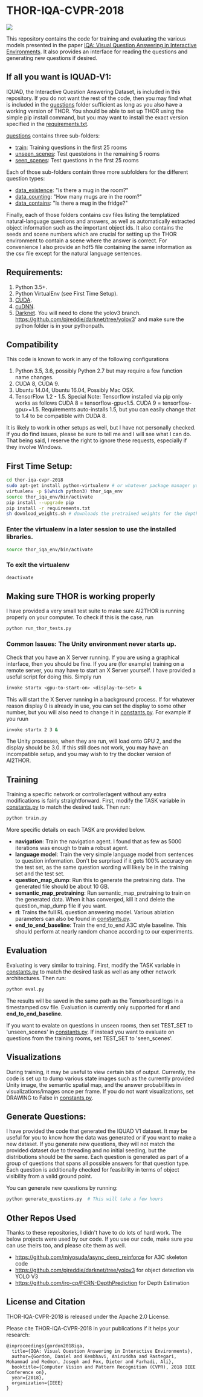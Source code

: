 # THOR-IQA-CVPR-2018
![](visualizations/video.gif)

This repository contains the code for training and evaluating the various models
presented in the paper [IQA: Visual Question Answering in Interactive Environments](https://arxiv.org/pdf/1712.03316.pdf).
It also provides an interface for reading the questions and generating new questions if desired.

## If all you want is IQUAD-V1:
IQUAD, the Interactive Question Answering Dataset, is included in this repository.
If you do not want the rest of the code, then you may find what is included in the [questions](questions) folder sufficient as long as you also have a working version of THOR.
You should be able to set up THOR using the simple pip install command, but you may want to install the exact version specified in the [requirements.txt](reqirements.txt).

[questions](questions) contains three sub-folders:
- [train](questions/train): Training questions in the first 25 rooms
- [unseen_scenes](questions/val/unseen_scenes): Test questeions in the remaining 5 rooms
- [seen_scenes](questions/val/seen_scenes): Test questions in the first 25 rooms

Each of those sub-folders contain three more subfolders for the different question types:
- [data_existence](questions/train/data_existence): "Is there a mug in the room?"
- [data_counting](questions/train/data_counting): "How many mugs are in the room?"
- [data_contains](questions/train/data_contains): "Is there a mug in the fridge?"

Finally, each of those folders contains csv files listing the  templatized natural-language questions and answers, as well as automatically extracted object information such as the important object ids.
It also contains the seeds and scene numbers which are crucial for setting up the THOR environment to contain a scene where the answer is correct.
For convenience I also provide an hdf5 file containing the same information as the csv file except for the natural language sentences.

## Requirements:
1. Python 3.5+.
2. Python VirtualEnv (see First Time Setup).
3. [CUDA](https://developer.nvidia.com/cuda-downloads).
4. [cuDNN](https://developer.nvidia.com/cudnn).
5. [Darknet](https://pjreddie.com/darknet/install/). You will need to clone the yolov3 branch. https://github.com/pjreddie/darknet/tree/yolov3' and make sure the python folder is in your pythonpath.

## Compatibility
This code is known to work in any of the following configurations
1. Python 3.5, 3.6, possibly Python 2.7 but may require a few function name changes.
2. CUDA 8, CUDA 9.
3. Ubuntu 14.04, Ubuntu 16.04, Possibly Mac OSX.
4. TensorFlow 1.2 - 1.5. Special Note: Tensorflow installed via pip only works as follows CUDA 8 = tensorflow-gpu<1.5. CUDA 9 = tensorflow-gpu>=1.5. Requirements auto-installs 1.5, but you can easily change that to 1.4 to be compatible with CUDA 8.

It is likely to work in other setups as well, but I have not personally checked. If you do find issues, please be sure to tell me and I will see what I can do.
That being said, I reserve the right to ignore these requests, especially if they involve Windows.

## First Time Setup:
```bash
cd thor-iqa-cvpr-2018
sudo apt-get install python-virtualenv # or whatever package manager you use
virtualenv -p $(which python3) thor_iqa_env
source thor_iqa_env/bin/activate
pip install --upgrade pip
pip install -r requirements.txt
sh download_weights.sh # downloads the pretrained weights for the depth estimation network, yolov3 trained on THOR, and various networks described in the paper.
```
### Enter the virtualenv in a later session to use the installed libraries.
```bash
source thor_iqa_env/bin/activate
```
### To exit the virtualenv
```bash
deactivate
```

## Making sure THOR is working properly
I have provided a very small test suite to make sure AI2THOR is running properly on your computer. To check if this is the case, run
```bash
python run_thor_tests.py
```
### Common Issues: The Unity environment never starts up.
Check that you have an X Server running. If you are using a graphical interface, then you should be fine.
If you are (for example) training on a remote server, you may have to start an X Server yourself.
I have provided a useful script for doing this. Simply run
```bash
invoke startx <gpu-to-start-on> <display-to-set> &
```
This will start the X Server running in a background process. If for whatever reason display 0 is already in use,
you can set the display to some other number, but you will also need to change it in [constants.py](constants.py).
For example if you ruun
```bash
invoke startx 2 3 &
```
The Unity processes, when they are run, will load onto GPU 2, and the display should be 3.0.
If this still does not work, you may have an incompatible setup, and you may wish to try the docker version of AI2THOR.


## Training
Training a specific network or controller/agent without any extra modifications is fairly straightforward.
First, modify the TASK variable in [constants.py](constants.py) to match the desired task. Then run:
```bash
python train.py
```
More specific details on each TASK are provided below.
- **navigation**: Train the navigation agent. I found that as few as 5000 iterations was enough to train a robust agent.
- **language model**: Train the very simple language model from sentences to question information. Don't be surprised if it gets 100% accuracy on the test set, as the same question wording will likely be in the training set and the test set.
- **question_map_dump**: Run this to generate the pretraining data. The generated file should be about 10 GB.
- **semantic_map_pretraining**: Run semantic_map_pretraining to train on the generated data. When it has converged, kill it and delete the question_map_dump file if you want.
- **rl**: Trains the full RL question answering model. Various ablation parameters can also be found in [constants.py](constants.py).
- **end_to_end_baseline**: Train the end_to_end A3C style baseline. This should perform at nearly random chance according to our experiments.

## Evaluation
Evaluating is very similar to training. First, modify the TASK variable in [constants.py](constants.py)
to match the desired task as well as any other network architectures. 
Then run:
```bash
python eval.py
```
The results will be saved in the same path as the Tensorboard logs in a timestamped csv file.
Evaluation is currently only supported for **rl** and **end_to_end_baseline**.

If you want to evalate on questions in unseen rooms, then set TEST_SET to 'unseen_scenes' in [constants.py](constants.py).
If instead you want to evaluate on questions from the training rooms, set TEST_SET to 'seen_scenes'.

## Visualizations
During training, it may be useful to view certain bits of output. 
Currently, the code is set up to dump various state images such as the currently provided Unity image,
the semantic spatial map, and the answer probabilities in visualizations/images once per frame. 
If you do not want visualizations, set DRAWING to False in [constants.py](constants.py).

## Generate Questions:
I have provided the code that generated the IQUAD V1 dataset. 
It may be useful for you to know how the data was generated or if you want to make a new dataset. 
If you generate new questions, they will not match the provided dataset due to threading and no initial seeding, but the distributions should be the same.
Each question is generated as part of a group of questions that spans all possible answers for that question type.
Each question is additionally checked for feasibility in terms of object visibility from a valid ground point.

You can generate new questions by running:
```bash
python generate_questions.py  # This will take a few hours
```

## Other Repos Used
Thanks to these repositories, I didn't have to do lots of hard work. The below projects were used by our code. If you use our code, make sure you can use theirs too, and please cite them as well.

- https://github.com/miyosuda/async_deep_reinforce for A3C skeleton code
- https://github.com/pjreddie/darknet/tree/yolov3 for object detection via YOLO V3
- https://github.com/iro-cp/FCRN-DepthPrediction for Depth Estimation

## License and Citation

THOR-IQA-CVPR-2018 is released under the Apache 2.0 License.

Please cite THOR-IQA-CVPR-2018 in your publications if it helps your research:
```
@inproceedings{gordon2018iqa,
  title={IQA: Visual Question Answering in Interactive Environments},
  author={Gordon, Daniel and Kembhavi, Aniruddha and Rastegari, Mohammad and Redmon, Joseph and Fox, Dieter and Farhadi, Ali},
  booktitle={Computer Vision and Pattern Recognition (CVPR), 2018 IEEE Conference on},
  year={2018},
  organization={IEEE}
}
```
